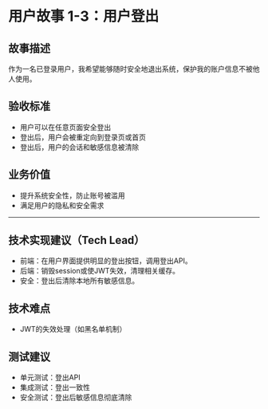 # 用户故事 1-3：用户登出

## 故事描述
作为一名已登录用户，我希望能够随时安全地退出系统，保护我的账户信息不被他人使用。

## 验收标准
- 用户可以在任意页面安全登出
- 登出后，用户会被重定向到登录页或首页
- 登出后，用户的会话和敏感信息被清除

## 业务价值
- 提升系统安全性，防止账号被滥用
- 满足用户的隐私和安全需求 

---

## 技术实现建议（Tech Lead）
- 前端：在用户界面提供明显的登出按钮，调用登出API。
- 后端：销毁session或使JWT失效，清理相关缓存。
- 安全：登出后清除本地所有敏感信息。

## 技术难点
- JWT的失效处理（如黑名单机制）

## 测试建议
- 单元测试：登出API
- 集成测试：登出一致性
- 安全测试：登出后敏感信息彻底清除 